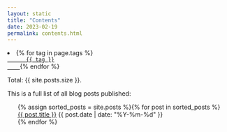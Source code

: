 ```yaml
---
layout: static
title: "Contents"
date: 2023-02-19
permalink: contents.html
---
```


 <li>{% for tag in page.tags %}
  <a href="/tag/{{ tag }}.html">
    <code>
      <nobr>{{ tag }}</nobr>
    </code>
  </a>
{% endfor %}
</li>

Total: {{ site.posts.size }}.

This is a full list of all blog posts published:
  <ul class="categories-list">
    {% assign sorted_posts = site.posts %}{% for post in sorted_posts %}
      <div class="posts-list-item">
          <span class="posts-list-item-name float-left"><a href="{{ site.baseurl }}{{ post.url }}">{{ post.title }}</a></span>
        <span class="posts-list-item-date float-right">{{ post.date | date: "%Y-%m-%d" }}</span>
      </div>
    {% endfor %}
  </ul>
